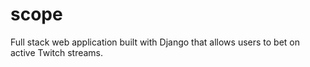 # scope

Full stack web application built with Django that allows users to bet on active Twitch streams. 
